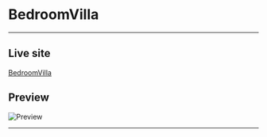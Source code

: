 # BedroomVilla

---
## Live site

[BedroomVilla](https://salmanprottoy.github.io/html-css-assignment/)

## Preview

![Preview](https://i.ibb.co/mCJnqkM/screencapture-127-0-0-1-5500-index-html-2021-11-25-21-26-28.png)

---

